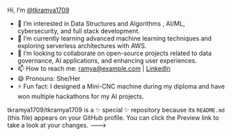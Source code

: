 Hi, I’m [@tkramya1709](https://github.com/tkramya1709)

- 👀 I’m interested in  Data Structures and Algorithms , AI/ML, cybersecurity, and full stack development.
- 🌱 I’m currently learning advanced machine learning techniques and exploring serverless architectures with AWS.
- 💞️ I’m looking to collaborate on open-source projects related to data governance, AI applications, and enhancing user experiences.
- 📫 How to reach me: ramya@example.com | [LinkedIn](https://www.linkedin.com/in/ramya)
- 😄 Pronouns: She/Her
- ⚡ Fun fact: I designed a Mini-CNC machine during my diploma and have won multiple hackathons for my AI projects.

tkramya1709/tkramya1709 is a ✨ special ✨ repository because its `README.md` (this file) appears on your GitHub profile.
You can click the Preview link to take a look at your changes.
--->
